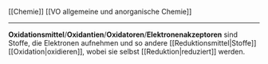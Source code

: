 [[Chemie]] [[VO allgemeine und anorganische Chemie]] 

---

**Oxidationsmittel**/**Oxidantien**/**Oxidatoren**/**Elektronenakzeptoren** sind Stoffe, die Elektronen aufnehmen und so andere [[Reduktionsmittel|Stoffe]] [[Oxidation|oxidieren]], wobei sie selbst [[Reduktion|reduziert]] werden.
